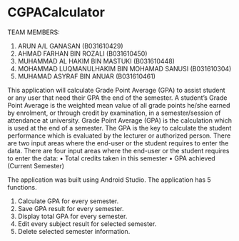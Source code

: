 # CGPACalculator
TEAM MEMBERS:
1.	ARUN A/L GANASAN (B031610429)
2.	AHMAD FARHAN BIN ROZALI (B031610450)
3.	MUHAMMAD AL HAKIM BIN MASTUKI (B031610448)
4.	MOHAMMAD LUQMANULHAKIM BIN MOHAMAD SANUSI (B031610304)
5.	MUHAMAD ASYRAF BIN ANUAR (B031610461)

This application will calculate Grade Point Average (GPA) to assist student or any user that need their GPA the end of the semester. A student’s Grade Point Average is the weighted mean value of all grade points he/she earned by enrolment, or through credit by examination, in a semester/session of attendance at university. Grade Point Average (GPA) is the calculation which is used at the end of a semester. The GPA is the key to calculate the student performance which is evaluated by the lecturer or authorized person. There are two input areas where the end-user or the student requires to enter the data. There are four input areas where the end-user or the student requires to enter the data:
•	Total credits taken in this semester
•	GPA achieved (Current Semester)

The application was built using Android Studio. The application has 5 functions.
1.	Calculate GPA for every semester.
2.	Save GPA result for every semester.
3.	Display total GPA for every semester.
4.	Edit every subject result for selected semester.
5.	Delete selected semester information.
